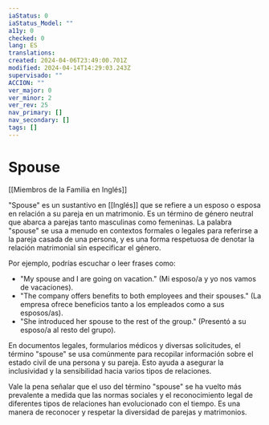 ```yaml
---
iaStatus: 0
iaStatus_Model: ""
a11y: 0
checked: 0
lang: ES
translations: 
created: 2024-04-06T23:49:00.701Z
modified: 2024-04-14T14:29:03.243Z
supervisado: ""
ACCION: ""
ver_major: 0
ver_minor: 2
ver_rev: 25
nav_primary: []
nav_secondary: []
tags: []
---
```

# Spouse

[[Miembros de la Familia en Inglés]]

"Spouse" es un sustantivo en [[Inglés]] que se refiere a un esposo o esposa en relación a su pareja en un matrimonio. Es un término de género neutral que abarca a parejas tanto masculinas como femeninas. La palabra "spouse" se usa a menudo en contextos formales o legales para referirse a la pareja casada de una persona, y es una forma respetuosa de denotar la relación matrimonial sin especificar el género.

Por ejemplo, podrías escuchar o leer frases como:

- "My spouse and I are going on vacation." (Mi esposo/a y yo nos vamos de vacaciones).
- "The company offers benefits to both employees and their spouses." (La empresa ofrece beneficios tanto a los empleados como a sus esposos/as).
- "She introduced her spouse to the rest of the group." (Presentó a su esposo/a al resto del grupo).

En documentos legales, formularios médicos y diversas solicitudes, el término "spouse" se usa comúnmente para recopilar información sobre el estado civil de una persona y su pareja. Esto ayuda a asegurar la inclusividad y la sensibilidad hacia varios tipos de relaciones.

Vale la pena señalar que el uso del término "spouse" se ha vuelto más prevalente a medida que las normas sociales y el reconocimiento legal de diferentes tipos de relaciones han evolucionado con el tiempo. Es una manera de reconocer y respetar la diversidad de parejas y matrimonios.